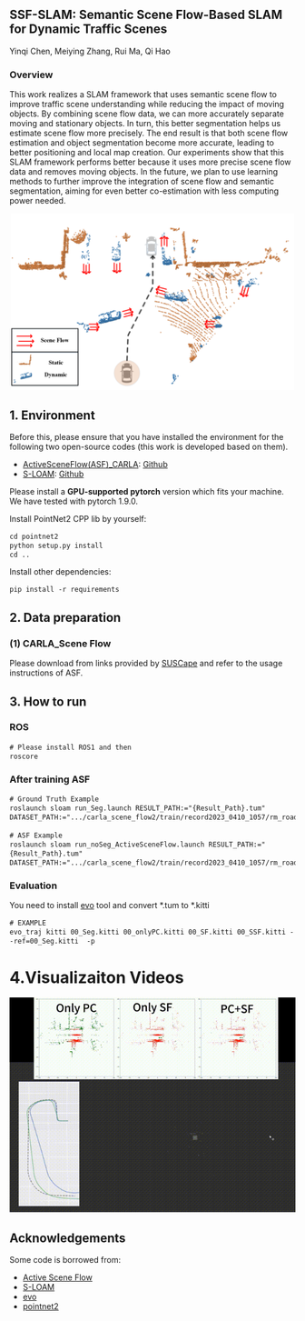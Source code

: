 ## SSF-SLAM: Semantic Scene Flow-Based SLAM for Dynamic Traffic Scenes

Yinqi Chen, Meiying Zhang, Rui Ma, Qi Hao


### Overview

This work realizes a SLAM framework that uses semantic scene flow to improve traffic scene understanding while reducing the impact of moving objects. By combining scene flow data, we can more accurately separate moving and stationary objects. In turn, this better segmentation helps us estimate scene flow more precisely. The end result is that both scene flow estimation and object segmentation become more accurate, leading to better positioning and local map creation. Our experiments show that this SLAM framework performs better because it uses more precise scene flow data and removes moving objects. In the future, we plan to use learning methods to further improve the integration of scene flow and semantic segmentation, aiming for even better co-estimation with less computing power needed.

<p align="center"> <img src="figures/introduction.png" width=500></a> </p>

## 1. Environment

Before this, please ensure that you have installed the environment for the following two open-source codes (this work is developed based on them).

* [ActiveSceneFlow(ASF)_CARLA](https://github.com/SJWang2015/ActiveSceneFlow_CARLA): [Github](https://github.com/SJWang2015/ActiveSceneFlow_CARLA.git)
* [S-LOAM](https://github.com/SJWang2015/ActiveSceneFlow_CARLA): [Github](https://github.com/haocaichao/S-LOAM.git)

Please  install a **GPU-supported pytorch** version which fits your machine.
We have tested with pytorch 1.9.0.

Install PointNet2 CPP lib by yourself:

```shell script
cd pointnet2
python setup.py install
cd ..
```

Install other dependencies:

```shell script
pip install -r requirements
```


## 2. Data preparation

### (1) CARLA_Scene Flow

Please download from links provided by [SUSCape](https://suscape.net)  and refer to the usage instructions of ASF.


## 3. How to run

### ROS

```shell script
# Please install ROS1 and then  
roscore
```

### After training ASF

```shell script
# Ground Truth Example
roslaunch sloam run_Seg.launch RESULT_PATH:="{Result_Path}.tum" DATASET_PATH:=".../carla_scene_flow2/train/record2023_0410_1057/rm_road/SF/00"

# ASF Example
roslaunch sloam run_noSeg_ActiveSceneFlow.launch RESULT_PATH:="{Result_Path}.tum" DATASET_PATH:=".../carla_scene_flow2/train/record2023_0410_1057/rm_road/SF/00"
```



### Evaluation

You need to install [evo]( https://github.com/MichaelGrupp/evo.git ) tool and convert *.tum to *.kitti

```shell script
# EXAMPLE 
evo_traj kitti 00_Seg.kitti 00_onlyPC.kitti 00_SF.kitti 00_SSF.kitti --ref=00_Seg.kitti  -p
```



# 4.Visualizaiton Videos
<img src="figures/experiment.gif">

## Acknowledgements

Some code is borrowed from:

- [Active Scene Flow](https://github.com/SJWang2015/ActiveSceneFlow_CARLA.git)
- [S-LOAM](https://github.com/haocaichao/S-LOAM.git)
- [evo]( https://github.com/MichaelGrupp/evo.git )
- [pointnet2](https://github.com/charlesq34/pointnet2.git)